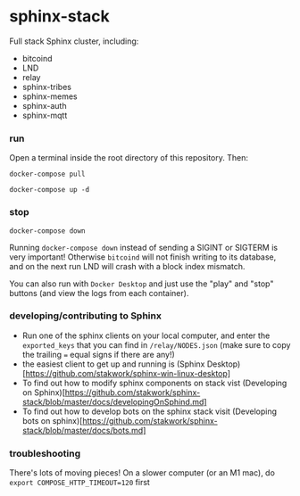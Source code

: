 # sphinx-stack

Full stack Sphinx cluster, including:

- bitcoind
- LND
- relay
- sphinx-tribes
- sphinx-memes
- sphinx-auth
- sphinx-mqtt

### run

Open a terminal inside the root directory of this repository. Then:

`docker-compose pull`

`docker-compose up -d`

### stop

`docker-compose down`

Running `docker-compose down` instead of sending a SIGINT or SIGTERM is very important! Otherwise `bitcoind` will not finish writing to its database, and on the next run LND will crash with a block index mismatch.

You can also run with `Docker Desktop` and just use the "play" and "stop" buttons (and view the logs from each container).

### developing/contributing to Sphinx

- Run one of the sphinx clients on your local computer, and enter the `exported_keys` that you can find in `/relay/NODES.json` (make sure to copy the trailing `=` equal signs if there are any!)
- the easiest client to get up and running is (Sphinx Desktop)[https://github.com/stakwork/sphinx-win-linux-desktop]
- To find out how to modify sphinx components on stack vist (Developing on Sphinx)[https://github.com/stakwork/sphinx-stack/blob/master/docs/developingOnSphind.md]
- To find out how to develop bots on the sphinx stack visit (Developing bots on sphinx)[https://github.com/stakwork/sphinx-stack/blob/master/docs/bots.md]

### troubleshooting

There's lots of moving pieces! On a slower computer (or an M1 mac), do `export COMPOSE_HTTP_TIMEOUT=120` first
